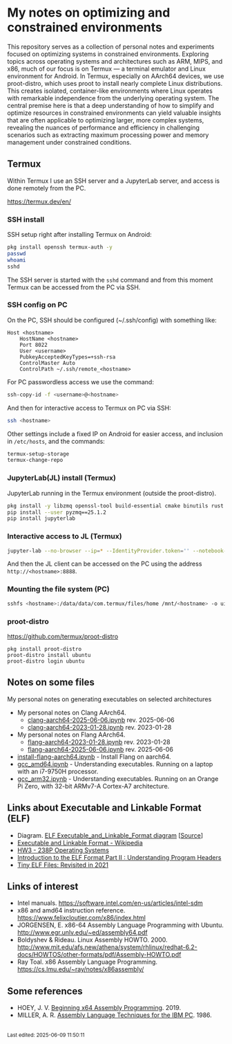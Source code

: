 # My notes on optimizing and constrained environments

This repository serves as a collection of personal notes and experiments focused on optimizing systems in constrained environments. Exploring topics across operating systems and architectures such as ARM, MIPS, and x86, much of our focus is on Termux — a terminal emulator and Linux environment for Android. In Termux, especially on AArch64 devices, we use proot-distro, which uses proot to install nearly complete Linux distributions. This creates isolated, container-like environments where Linux operates with remarkable independence from the underlying operating system. The central premise here is that a deep understanding of how to simplify and optimize resources in constrained environments can yield valuable insights that are often applicable to optimizing larger, more complex systems, revealing the nuances of performance and efficiency in challenging scenarios such as extracting maximum processing power and memory management under constrained conditions.

## Termux

Within Termux I use an SSH server and a JupyterLab server, and access is done remotely from the PC.

<https://termux.dev/en/>

### SSH install

SSH setup right after installing Termux on Android:

```sh
pkg install openssh termux-auth -y
passwd
whoami
sshd
```

The SSH server is started with the `sshd` command and from this moment Termux can be accessed from the PC via SSH.

### SSH config on PC

On the PC, SSH should be configured (~/.ssh/config) with something like:

```
Host <hostname>
    HostName <hostname>
    Port 8022
    User <username>
    PubkeyAcceptedKeyTypes=+ssh-rsa
    ControlMaster Auto
    ControlPath ~/.ssh/remote_<hostname>
```

For PC passwordless access we use the command:

```sh
ssh-copy-id -f <username>@<hostname>
```

And then for interactive access to Termux on PC via SSH:

```sh
ssh <hostname>
```

Other settings include a fixed IP on Android for easier access, and inclusion in `/etc/hosts`, and the commands:

```sh
termux-setup-storage
termux-change-repo
```

### JupyterLab(JL) install (Termux)

JupyterLab running in the Termux environment (outside the proot-distro).

```sh
pkg install -y libzmq openssl-tool build-essential cmake binutils rust
pip install --user pyzmq==25.1.2
pip install jupyterlab
```

### Interactive access to JL (Termux)

```sh
jupyter-lab --no-browser --ip=* --IdentityProvider.token='' --notebook-dir=~
```

And then the JL client can be accessed on the PC using the address `http://<hostname>:8888`.

### Mounting the file system (PC)

```sh
sshfs <hostname>:/data/data/com.termux/files/home /mnt/<hostname> -o uid=$(id -u),gid=$(id -g)
```

### proot-distro

<https://github.com/termux/proot-distro>

    pkg install proot-distro
    proot-distro install ubuntu
    proot-distro login ubuntu

## Notes on some files

My personal notes on generating executables on selected architectures

* My personal notes on Clang AArch64.
  * [clang-aarch64-2025-06-06.ipynb](clang/clang-aarch64.ipynb) rev. 2025-06-06
  * [clang-aarch64-2023-01-28.ipynb](clang/clang-aarch64.ipynb) rev. 2023-01-28
* My personal notes on Flang AArch64.
  * [flang-aarch64-2023-01-28.ipynb](flang/flang-aarch64.ipynb) rev. 2023-01-28
  * [flang-aarch64-2025-06-06.ipynb](flang/flang-aarch64.ipynb) rev. 2025-06-06
* [install-flang-aarch64.ipynb](flang/install-flang-aarch64.ipynb) - Install Flang on aarch64.
* [gcc_amd64.ipynb](gcc/gcc_amd64.ipynb) - Understanding executables. Running on a laptop with an i7-9750H processor.
* [gcc_arm32.ipynb](gcc/gcc_arm32.ipynb) - Understanding executables. Running on an Orange Pi Zero, with 32-bit ARMv7-A Cortex-A7 architecture.

## Links about Executable and Linkable Format (ELF)

- Diagram. [ELF Executable_and_Linkable_Format diagram](img/ELF_Executable_and_Linkable_Format_diagram_by_Ange_Albertini.png) [[Source](https://upload.wikimedia.org/wikipedia/commons/e/e4/ELF_Executable_and_Linkable_Format_diagram_by_Ange_Albertini.png)]
- [Executable and Linkable Format - Wikipedia](https://en.wikipedia.org/wiki/Executable_and_Linkable_Format)
- [HW3 - 238P Operating Systems](https://ics.uci.edu/~aburtsev/238P/hw/hw3-elf/hw3-elf.html)
- [Introduction to the ELF Format Part II : Understanding Program Headers](https://blog.k3170makan.com/2018/09/introduction-to-elf-format-part-ii.html)
- [Tiny ELF Files: Revisited in 2021](https://nathanotterness.com/2021/10/tiny_elf_modernized.html)

## Links of interest

* Intel manuals. <https://software.intel.com/en-us/articles/intel-sdm>
* x86 and amd64 instruction reference. <https://www.felixcloutier.com/x86/index.html>
* JORGENSEN, E. x86-64 Assembly Language Programming with Ubuntu. <http://www.egr.unlv.edu/~ed/assembly64.pdf>
* Boldyshev & Rideau. Linux Assembly HOWTO. 2000. <http://www.mit.edu/afs.new/athena/system/rhlinux/redhat-6.2-docs/HOWTOS/other-formats/pdf/Assembly-HOWTO.pdf>
* Ray Toal. x86 Assembly Language Programming. <https://cs.lmu.edu/~ray/notes/x86assembly/>

## Some references

* HOEY, J. V. [Beginning x64 Assembly Programming](http://www.google.com.br/books/edition/Beginning_x64_Assembly_Programming/mSa7DwAAQBAJ). 2019.
* MILLER, A. R. [Assembly Language Techniques for the IBM PC](https://www.google.com.br/books/edition/Assembly_Language_Techniques_for_the_IBM/0FsgAQAAIAAJ). 1986.

<br><sub>Last edited: 2025-06-09 11:50:11</sub>
